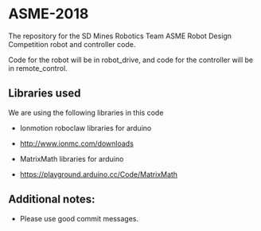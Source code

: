 # ASME-2018

The repository for the SD Mines Robotics Team ASME Robot Design Competition robot and controller code.

Code for the robot will be in robot_drive, and code for the controller will be in remote_control.

## Libraries used

We are using the following libraries in this code

* Ionmotion roboclaw libraries for arduino
* http://www.ionmc.com/downloads

* MatrixMath libraries for arduino
* https://playground.arduino.cc/Code/MatrixMath

## Additional notes:

* Please use good commit messages.